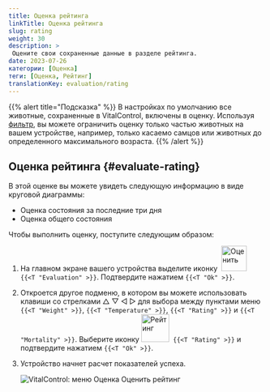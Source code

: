 ```yaml
---
title: Оценка рейтинга
linkTitle: Оценка рейтинга
slug: rating
weight: 30
description: >
 Оцените свои сохраненные данные в разделе рейтинга.
date: 2023-07-26
категории: [Оценка]
теги: [Оценка, Рейтинг]
translationKey: evaluation/rating
---
```

{{% alert title="Подсказка" %}}
В настройках по умолчанию все животные, сохраненные в VitalControl, включены в оценку. Используя [фильтр](../../filter/), вы можете ограничить оценку только частью животных на вашем устройстве, например, только касаемо самцов или животных до определенного максимального возраста.
{{% /alert %}}

## Оценка рейтинга {#evaluate-rating}

В этой оценке вы можете увидеть следующую информацию в виде круговой диаграммы:
- Оценка состояния за последние три дня
- Оценка общего состояния

Чтобы выполнить оценку, поступите следующим образом:

1. На главном экране вашего устройства выделите иконку &nbsp;<img src="/icons/main/evaluation.svg" width="50" align="bottom" alt="Оценить" />&nbsp; `{{<T "Evaluation" >}}`. Подтвердите нажатием `{{<T "Ok" >}}`.

2. Откроется другое подменю, в котором вы можете использовать клавиши со стрелками △ ▽ ◁ ▷ для выбора между пунктами меню `{{<T "Weight" >}}`, `{{<T "Temperature" >}}`, `{{<T "Rating" >}}` и `{{<T "Mortality" >}}`. Выберите иконку <img src="/icons/evaluation/rating.svg" width="55" align="bottom" alt="Рейтинг" />&nbsp; `{{<T "Rating" >}}` и подтвердите нажатием `{{<T "Ok" >}}`.

3. Устройство начнет расчет показателей успеха.

   ![VitalControl: меню Оценка Оценить рейтинг](../images/rating.png "Оценить рейтинг")
